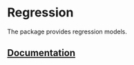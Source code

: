 # Regression

The package provides regression models.

## [Documentation][doc]

[doc]: http://godoc.org/github.com/ready-steady/statistics/regression
